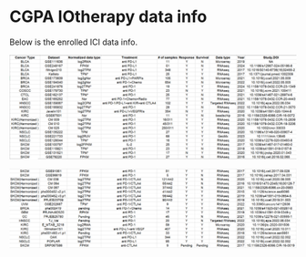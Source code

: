 # CGPA IOtherapy data info
Below is the enrolled ICI data info.

<p align="center">
  <img width="1000"  src="misc/ICI_data1.png">
</p>

<p align="center">
  <img width="1000"  src="misc/ICI_data2.png">
</p>
